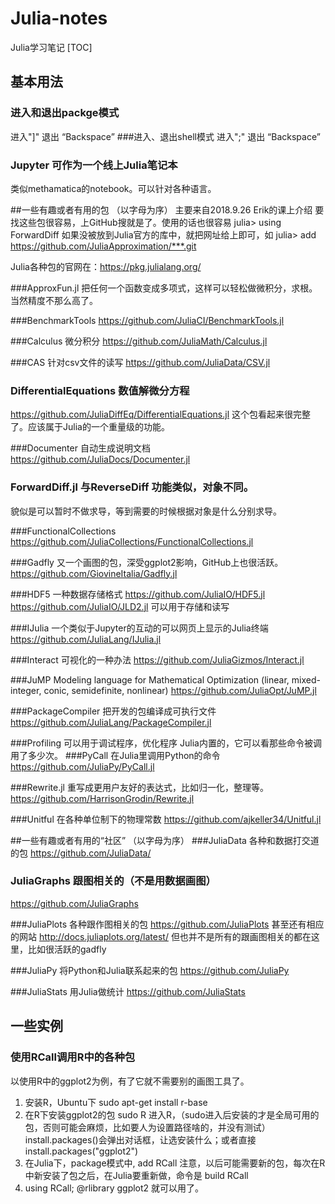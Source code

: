 # Julia-notes
Julia学习笔记
[TOC]
## 基本用法
### 进入和退出packge模式
进入"]"
退出 “Backspace”
###进入、退出shell模式
进入";"
退出 “Backspace”

### Jupyter 可作为一个线上Julia笔记本
类似methamatica的notebook。可以针对各种语言。


##一些有趣或者有用的包
（以字母为序）
主要来自2018.9.26 Erik的课上介绍
要找这些包很容易，上GitHub搜就是了。使用的话也很容易
    julia> using ForwardDiff
如果没被放到Julia官方的库中，就把网址给上即可，如
    julia> add https://github.com/JuliaApproximation/***.git

Julia各种包的官网在：https://pkg.julialang.org/

###ApproxFun.jl
把任何一个函数变成多项式，这样可以轻松做微积分，求根。当然精度不那么高了。

###BenchmarkTools
https://github.com/JuliaCI/BenchmarkTools.jl

###Calculus 微分积分
https://github.com/JuliaMath/Calculus.jl

###CAS 针对csv文件的读写
https://github.com/JuliaData/CSV.jl

### DifferentialEquations 数值解微分方程
https://github.com/JuliaDiffEq/DifferentialEquations.jl
这个包看起来很完整了。应该属于Julia的一个重量级的功能。

###Documenter 自动生成说明文档
https://github.com/JuliaDocs/Documenter.jl

### ForwardDiff.jl 与ReverseDiff 功能类似，对象不同。
貌似是可以暂时不做求导，等到需要的时候根据对象是什么分别求导。

###FunctionalCollections
https://github.com/JuliaCollections/FunctionalCollections.jl

###Gadfly 又一个画图的包，深受ggplot2影响，GitHub上也很活跃。
https://github.com/GiovineItalia/Gadfly.jl

###HDF5 一种数据存储格式
https://github.com/JuliaIO/HDF5.jl
https://github.com/JuliaIO/JLD2.jl
可以用于存储和读写

###IJulia 一个类似于Jupyter的互动的可以网页上显示的Julia终端
https://github.com/JuliaLang/IJulia.jl

###Interact 可视化的一种办法
https://github.com/JuliaGizmos/Interact.jl

###JuMP Modeling language for Mathematical Optimization (linear, mixed-integer, conic, semidefinite, nonlinear)
https://github.com/JuliaOpt/JuMP.jl

###PackageCompiler 把开发的包编译成可执行文件
https://github.com/JuliaLang/PackageCompiler.jl

###Profiling  可以用于调试程序，优化程序
Julia内置的，它可以看那些命令被调用了多少次。
###PyCall 在Julia里调用Python的命令
https://github.com/JuliaPy/PyCall.jl

###Rewrite.jl 重写成更用户友好的表达式，比如归一化，整理等。
https://github.com/HarrisonGrodin/Rewrite.jl

###Unitful 在各种单位制下的物理常数
https://github.com/ajkeller34/Unitful.jl


##一些有趣或者有用的“社区” 
（以字母为序）
###JuliaData 各种和数据打交道的包
https://github.com/JuliaData/

### JuliaGraphs 跟图相关的（不是用数据画图）
https://github.com/JuliaGraphs

###JuliaPlots 各种跟作图相关的包
https://github.com/JuliaPlots
甚至还有相应的网站 http://docs.juliaplots.org/latest/
但也并不是所有的跟画图相关的都在这里，比如很活跃的gadfly

###JuliaPy 将Python和Julia联系起来的包
https://github.com/JuliaPy

###JuliaStats 用Julia做统计
https://github.com/JuliaStats

## 一些实例
### 使用RCall调用R中的各种包
以使用R中的ggplot2为例，有了它就不需要别的画图工具了。
1. 安装R，Ubuntu下 sudo apt-get install r-base
2. 在R下安装ggplot2的包
sudo R 进入R，（sudo进入后安装的才是全局可用的包，否则可能会麻烦，比如要人为设置路径啥的，并没有测试）
install.packages()会弹出对话框，让选安装什么；或者直接install.packages("ggplot2")
3. 在Julia下，package模式中, add RCall
注意，以后可能需要新的包，每次在R中新安装了包之后，在Julia要重新做，命令是 build RCall
4. using RCall; 
@rlibrary ggplot2
就可以用了。
